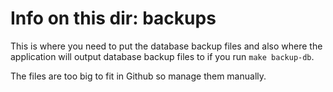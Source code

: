 # Info on this dir: backups
This is where you need to put the database backup files and also where the application will output database backup files to if you run `make backup-db`.

The files are too big to fit in Github so manage them manually.
